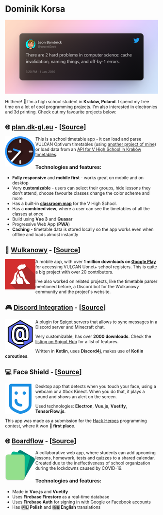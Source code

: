 # Dominik Korsa

![Two hard problems](assets/two-hard-problems.png)

Hi there! 👋
I'm a high school student in **Kraków, Poland**. I spend my free time on a lot of cool programming projects. I'm also interested in electronics and 3d printing. Check out my favourite projects below:

## 🌐 [plan.dk-gl.eu](https://plan.dk-gl.eu) - [[Source](https://github.com/dominik-korsa/timetable)]
<img align="left" width="100" height="100" src="./assets/timetable.png" alt="Timetable logo">

This is a school timetable app - it can load and parse VULCAN Optivum timetables (using [another project of mine](https://github.com/wulkanowy/timetable-parser-js)) or load data from an [API for V High School in Kraków timetables](https://github.com/cloud11665/vlott).

### Technologies and features:
- **Fully responsive** and **mobile first** - works great on mobile and on desktop
- Very **customizable** - users can select their groups, hide lessons they don't attend, choose favourite classes change the color scheme and more
- Has a built-in [**classroom map**](https://plan.dk-gl.eu/v-lo/room) for the V High School. 
- Has a **combined view**, where a user can see the timetables of all the classes at once
- Build using **Vue 3** and **Quasar**
- Progressive Web App (**PWA**)
- **Caching** - timetable data is stored locally so the app works even when offline and loads almost instantly

## 📱 [Wulkanowy](https://wulkanowy.github.io/) - [[Source](https://github.com/wulkanowy/wulkanowy/blob/develop/README.en.md)]
<img align="left" width="100" height="100" src="./assets/wulkanowy.png" alt="Wulkanowy logo">

A mobile app, with over **1 million downloads on [Google Play](https://play.google.com/store/apps/details?id=io.github.wulkanowy&utm_source=homepage)** for accessing VULCAN Uonet+ school registers. This is quite a big project with over 20 contributors.

I've also worked on related projects, like the timetable parser mentioned before, a Discord bot for the Wulkanowy community and the project's website. 

## 🎮 [Discord Integration](https://www.spigotmc.org/resources/discord-integration.91088/) - [[Source](https://github.com/dominik-korsa/discord-integration)]
<img align="left" width="100" height="100" src="./assets/discord-integration.png" alt="Discord Integration logo">

A plugin for [Spigot](https://www.spigotmc.org/) servers that allows to sync messages in a Discord server and Minecraft chat.

Very customizable, has over **2000 downloads**. Check the [listing on Spigot Hub](https://www.spigotmc.org/resources/discord-integration.91088/) for a list of features.

Written in **Kotlin**, uses **Discord4j**, makes use of **Kotlin coroutines**.

## 💻 Face Shield - [[Source](https://github.com/szczurzy-torpedowiec/faceshield)]
<img align="left" width="100" height="100" src="./assets/face-shield.png" alt="Face Shield logo">

Desktop app that detects when you touch your face, using a webcam or a Xbox Kinect. When you do that, it plays a sound and shows an alert on the screen. 

Used technologies: **Electron**, **Vue.js**, **Vuetify**, **TensorFlow.js**.

This app was made as a submission for the [Hack Heroes](https://hackheroes.pl/) programming contest, where it won **🥇 first place**.

## 🌐 [Boardflow](https://boardflow.doteq.cf/) - [[Source](https://github.com/doteq/boardflow)]
<img align="left" width="100" height="100" src="./assets/boardflow.png" alt="Boardflow logo">

A collaborative web app, where students can add upcoming lessons, homework, tests and quizzes to a shared calendar. Created due to the ineffectiveness of school organization during the lockdowns caused by COVID-19.

### Technologies and features:
- Made in **Vue.js** and **Vuetify**
- Uses **Firebase Firestore** as a real-time database
- Uses **Firebase Auth** for signing in with Google or Facebook accounts
- Has **🇵🇱 Polish** and **🇬🇧 English** translations
